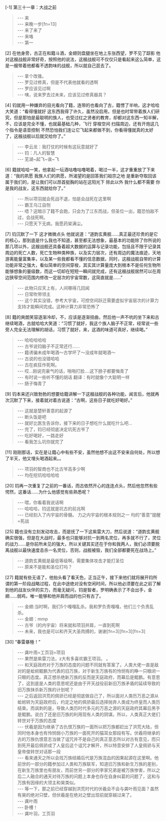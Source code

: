 
[-1] 第三十一章：大战之前
>--- 来<br>
>--- 来晚一步[fn=13]<br>
>--- 来了来了<br>
>--- 来咯<br>
>--- 第一<br>

[2] 在他身旁，古正在和籍斗酒，金翅则盘腿坐在地上东张西望，罗不见了踪影 他对这艘战舰非常好奇，按照他的说法，这艘战舰可不仅仅只是看起来这么简单，这是一艘带着他都看不透韵味的战舰，所以就自己逛去了。
>--- 拿个改锥。<br>
>--- 罗见过修真，但是不代表他就看的透啊<br>
>--- 罗应该见过啊<br>
>--- 咦，说来罗去过未来，应该见过修真器具？<br>

[4] 钧就用一种嫌弃的目光看向了籍，连带的也看向了古，籍愣了半响，这才哈哈大笑道：“看得懂就好 这东西我得了许久，虽然没启用，但是也时常带着族人们研究，但是那怕是最聪明的族人，也受过红之贤者的教育，却都对这东西一知半解，不，应该是完全不懂，也就最基础几种，飞行 穿梭空间 扫描周边，还有开炮这几个指令是语音控制 不然恐怕我们连让它飞起来都做不到，你看得懂就真的太好了，这艘战舰以后就交给你了。”
>--- 李云龙：我打仗的时候有这玩意就好了<br>
>--- 钧：凡人的智慧<br>
>--- 芜湖~起飞~诶~飞<br>

[6] 籍就哈哈一笑，他拿起一坛酒咕噜咕噜喝着，喝过一半，这才重重放了下来道：“我的夙愿 我族人们的夙愿，所渴望的是回答我们祖宗之地 是重新夺取回该属于我们的，是让我们可以昂首挺胸的站在这阳光下 除此以外 我什么都不需要 你是我的战友，这东西就给你了。”
>--- 所以项羽就会死战不退，怕是会战死在这里啊<br>
>--- 霸王乌江自刎<br>
>--- 唔？这暗示了籍不会跑，只会为了江东而战，但圣位一出，籍恐怕敌不过，会战死啊。<br>
>--- 只愿天下无病，我愿药架满尘。<br>

[7] 钧沉默了一下 这才微微点头 他就说道：“道韵玄黄舰……真正最还珍贵的是它的核心，那到底是什么我也不知道，甚至都无法想象，最基本的功能除了你所说的那几项以外，这艘战舰还具备着超大数据的运算与记录功能，包括且不限于记录其周边的死亡人数，死亡生物种类种族，以及实力层次，还有周边的魔法痕迹，天地游离能量富集率，以及某一些我都看不懂的信息数据，同时，这艘战舰自带的计算功能非常之强大，看似简单的空间穿梭，其实其计算量庞大到根本不是任何生物所能够想象的量级数，而这一切却在短短一瞬间就完成，还有这艘战舰居然可以在周边狭窄空间范围内修改一定层次的宇宙常数，这简直就是……”
>--- 此物只应天上有，人间哪得几回闻<br>
>--- 日常吹带领主<br>
>--- 这个其实没错，参考大宇宙，可控空间跃迁需要虚拟宇宙层次的计算力支持才能瞬间完成。这种计算力非常恐怖了<br>

[8] 籍的爽朗笑容逐渐冷却，不，应该是逐渐扭曲，然后他一声不吭的坐下来和古继续喝酒，古就哈哈大笑道：“习惯了就好，我这个族人脑子不正常，经常说一些旁人完全无法理解的胡话，习惯了就好，来，这酒的味道可真好，继续喝。”
>--- 哈哈哈哈哈<br>
>--- 古爷说钧脑子不正常还行……<br>
>--- 籍诱骗未成年喝酒～古学坏了～没成年就喝酒～<br>
>--- 古说的也没错哈哈<br>
>--- 古在疯狂作死啊。<br>
>--- 哎…刚说完豪气的话，啪啪打脸….这下肠子都要悔青了<br>
>--- 有时说一些听不懂的胡话  翻译：有时就像个大聪明一样<br>
>--- 肠子悔青了<br>

[9] 钧本来还兴致勃勃的想要给籍讲解一下这艘战舰的各种功能，闻言后，他就再次沉默了下来，接着就对着古说道：“古啊，这些日子就吃好喝好。”
>--- 这就是楚轩善意的起源了<br>
>--- 断头饭是吧<br>
>--- 就好比医生告诉你，接下来的日子想吃什么就吃什么吧...<br>
>--- 完了，钧已经彻底决定坑死古爷了<br>
>--- 吃好喝好，一路走好<br>
>--- 看我怎么坑你就完了<br>

[11] 刚刚那话，实在是让籍心中有些不安，虽然他想不出这不安来自何处，所以想了半天，他又埋头喝酒起来。。
>--- 项羽的智商也不比古爷高多少啊<br>
>--- 均在挖坑哈哈哈哈<br>

[20] 钧再一次重复了之前的一番话，而古依然开心的连连点头，然后他忽然有些愕然，这番话……为什么他感觉有些熟悉呢？
>--- 喂，你看着我说话啊<br>
>--- 哈哈哈，钧这就是坑古的前兆啊<br>
>--- 已经刻入了内宇宙的骨髓。   力之内宇宙的根本规则之一   均的“善意”提醒=死战<br>

[25] 籍也没有立刻发动攻击，而是抚了一下这紫雷大刀，然后说道：“道韵玄黄舰确实很强，但是在大战时，最多也只能够对抗一到两名灵位，再多就不行了，灵位的战力……是你前所未见的强大，所以关键其实还在于你和我两人，我们必须要脱离战舰以最快速度击杀一名灵位，否则，战舰被毁，我们全部都要死在战场上。”
>--- 道韵玄黄舰是最低等级啊，需要集体攻击才能打圣位<br>
>--- 原来不是能和圣位打吗？<br>

[27] 籍就有些无语了，他抬头看了看天色，正当正午，接下来他们就将展开钧所谓的第一阶段战略过程，在此中途绝对没有空闲时间，所以他必须要在此之前了解到他的战友伙伴的实力，而毫无疑问，钧是智者，罗明确表示了不会出手，金翅……弱鸡，唯一能够和他并肩而战的也只有古了。
>--- 金翅:当时啊，我们5个嘎嘎乱杀。我和罗负责嘎嘎，他们三个负责乱杀。<br>
>--- 金翅：mmp<br>
>--- 古爷（的内宇宙）将来就和项羽并肩，一直到死啊<br>
>--- 未来，我也是可以和齐天大圣肉搏的，谢谢[fn=3][fn=3][fn=3]<br>

[30] “春雷暴殛！”
>--- 龚叶雨=工页羽=项羽<br>
>--- 果然是紫雷刀法，z大有多喜欢霸王项羽。 。<br>
>--- 和天庭政府对于万族的态度的问题不同就有答案了。人类大佬一直是敌对的是蚯蚓鲲鹏为代表的旧万族，对于新生万族有的怜悯有的睁一只眼闭一只眼的态度。真正想杀绝新万族的反而是天庭政府，而幕后是鲲鹏。有意思了，这到底是人类的意思呢还是由于开天战役前新旧万族矛盾的延续导致的旧万族抹杀新万族的计划呢？<br>
>--- 之后返回洪荒的佩骄已经是彻底做自己了，所以面对人类历万恶之源从蚯蚓转为天庭政府后，约定之地的佩骄最后选择抛弃人类成为终皇而人类历结束。而讽刺的是，导致人类历时代多元的万恶之源的天庭政府其幕后黑手是鲲鹏。说白了还是旧万族的利用现有人类的阴谋。所以，人类真正大佬们转世对于万族的态度<br>
>--- 伏羲是因为继承了古仇恨万族的一面所以把万族都赶出了洪荒大陆，但同时他本身也有怜悯弱小万族的一面死开的猫耳女那段有写。伏羲将继承的古的万族仇恨意志当做了诅咒并不是自己的真正意志所以对古有意见，而只到死开最后佩骄成了人皇后这个诅咒才解开，所以特意安排了人皇佩骄与天皇帝俊转世对话那一段<br>
>--- 看来通天之所以会找万族结婚后代是万族混血的因果起源在这里啊。他前世的一部分的籍参加过人类和万族联军，知道旧万族和新生万族的差别，在新生万族里也有朋友，而前世另一部分的李家兄弟是被万族惨害，所以之后二人融合的通天对待万族的问题上本身也存在自身纠葛的问题了，这和与万族有因缘的大领主和昊类似。<br>
>--- 等一下，那之前已经穿越到洪荒时代的伏羲会不会与龚叶雨见面？虽然有昊的绝对只壁，但伏羲是在绝对之壁出现前就穿越过来了。<br>
>--- 龚叶雨<br>
>--- 卧槽！<br>
>--- 龚叶羽，工页羽<br>
